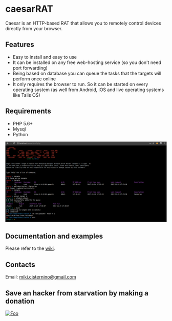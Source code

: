 # caesarRAT
Caesar is an HTTP-based RAT that allows you to remotely control devices directly from your browser.

## Features
* Easy to install and easy to use
* It can be installed on any free web-hosting service (so you don't need port forwarding)
* Being based on database you can queue the tasks that the targets will perform once online
* It only requires the browser to run. So it can be started on every operating system (as well from Android, iOS and live operating systems like Tails OS) 

## Requirements
* PHP 5.6+
* Mysql
* Python

![screen](https://github.com/0blio/caesar/blob/master/screens/1.png)

## Documentation and examples
Please refer to the [wiki](https://github.com/0blio/caesar/wiki).

## Contacts
Email: miki.cisternino@gmail.com

## Save an hacker from starvation by making a donation
[![Foo](https://www.paypalobjects.com/en_US/i/btn/btn_donate_LG.gif)](https://www.paypal.me/0blio)
